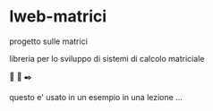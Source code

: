 # lweb-matrici
progetto sulle matrici

libreria per lo sviluppo di sistemi di calcolo matriciale

🍋 🍇 ✒️


questo e' usato in un esempio in una lezione ...

